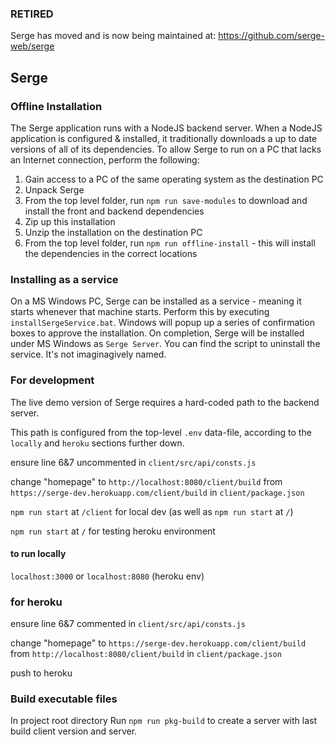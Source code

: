 ### RETIRED
Serge has moved and is now being maintained at: https://github.com/serge-web/serge

## Serge

### Offline Installation

The Serge application runs with a NodeJS backend server. When a NodeJS application is configured & installed, it traditionally downloads a up to date versions of all of its dependencies.  To allow Serge to run on a PC that lacks an Internet connection, perform the following:

1. Gain access to a PC of the same operating system as the destination PC
2. Unpack Serge
3. From the top level folder, run `npm run save-modules` to download and install the front and backend dependencies
4. Zip up this installation
5. Unzip the installation on the destination PC
6. From the top level folder, run `npm run offline-install` - this will install the dependencies in the correct locations

### Installing as a service
On a MS Windows PC, Serge can be installed as a service - meaning it starts whenever that machine starts.  Perform this by executing `installSergeService.bat`.  Windows will popup up a series of confirmation boxes to approve the installation. On completion, Serge will be installed under MS Windows as `Serge Server`.   You can find the script to uninstall the service.  It's not imaginagively named.

### For development
The live demo version of Serge requires a hard-coded path to the backend server.

This path is configured from the top-level `.env` data-file, according to the `locally` and `heroku` sections further down.

ensure line 6&7 uncommented in `client/src/api/consts.js`

change "homepage" to `http://localhost:8080/client/build` from `https://serge-dev.herokuapp.com/client/build` in `client/package.json`

`npm run start` at `/client` for local dev (as well as `npm run start` at `/`)

`npm run start` at `/` for testing heroku environment

#### to run locally
`localhost:3000` or `localhost:8080` (heroku env)

### for heroku
ensure line 6&7 commented in `client/src/api/consts.js`

change "homepage" to `https://serge-dev.herokuapp.com/client/build` from `http://localhost:8080/client/build` in `client/package.json`

push to heroku

### Build executable files
In project root directory
Run `npm run pkg-build` to create a server with last build client version and server.
